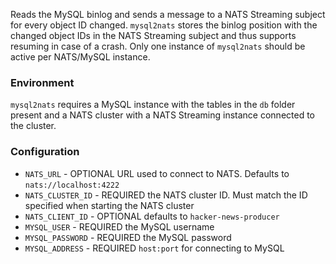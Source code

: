 Reads the MySQL binlog and sends a message to a NATS Streaming subject for every object ID changed.
`mysql2nats` stores the binlog position with the changed object IDs in the NATS Streaming subject and thus supports resuming in case of a crash.
Only one instance of `mysql2nats` should be active per NATS/MySQL instance.

### Environment
`mysql2nats` requires a MySQL instance with the tables in the `db` folder present and a NATS cluster with a NATS Streaming instance connected to the cluster.

### Configuration
- `NATS_URL` - OPTIONAL URL used to connect to NATS. Defaults to `nats://localhost:4222`
- `NATS_CLUSTER_ID` - REQUIRED the NATS cluster ID. Must match the ID specified when starting the NATS cluster
- `NATS_CLIENT_ID` - OPTIONAL defaults to `hacker-news-producer`
- `MYSQL_USER` - REQUIRED the MySQL username
- `MYSQL_PASSWORD` - REQUIRED the MySQL password
- `MYSQL_ADDRESS` - REQUIRED `host:port` for connecting to MySQL